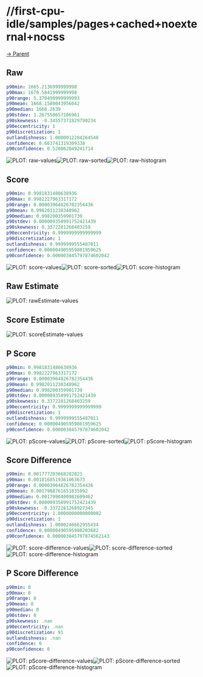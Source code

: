 
# //first-cpu-idle/samples/pages+cached+noexternal+nocss

[→ Parent](../..)


## Raw


```yaml
p90min: 1665.2136999999998
p90max: 1670.5841999999998
p90range: 5.370499999999993
p90mean: 1668.1580043956042
p90median: 1668.2639
p90stdev: 1.267550657106961
p90skewness: -0.34557371829790234
p90eccentricity: 1
p90discretization: 1
outlandishness: 1.0000012284264546
confidence: 0.663741319309338
p90confidence: 0.520862049241714

```

![PLOT: raw-values](./raw/values.svg)![PLOT: raw-sorted](./raw/sorted.svg)![PLOT: raw-histogram](./raw/histogram.svg)
## Score


```yaml
p90min: 0.9981831480638936
p90max: 0.9982227963317172
p90range: 0.00003964826782354436
p90mean: 0.9982011238348962
p90median: 0.998200359901739
p90stdev: 0.000009358991752421439
p90skewness: 0.3372281268403259
p90eccentricity: 0.9999999999999999
p90discretization: 1
outlandishness: 0.9999999555487011
confidence: 0.000004905959801959625
p90confidence: 0.000003845797874602042

```

![PLOT: score-values](./score/values.svg)![PLOT: score-sorted](./score/sorted.svg)![PLOT: score-histogram](./score/histogram.svg)
## Raw Estimate

![PLOT: rawEstimate-values](./rawEstimate/values.svg)
## Score Estimate

![PLOT: scoreEstimate-values](./scoreEstimate/values.svg)
## P Score


```yaml
p90min: 0.9981831480638936
p90max: 0.9982227963317172
p90range: 0.00003964826782354436
p90mean: 0.9982011238348962
p90median: 0.998200359901739
p90stdev: 0.000009358991752421439
p90skewness: 0.3372281268403259
p90eccentricity: 0.9999999999999999
p90discretization: 1
outlandishness: 0.9999999555487011
confidence: 0.000004905959801959625
p90confidence: 0.000003845797874602042

```

![PLOT: pScore-values](./pScore/values.svg)![PLOT: pScore-sorted](./pScore/sorted.svg)![PLOT: pScore-histogram](./pScore/histogram.svg)
## Score Difference


```yaml
p90min: 0.001777203668282823
p90max: 0.0018168519361063673
p90range: 0.00003964826782354436
p90mean: 0.0017988761651035992
p90median: 0.0017996400982609462
p90stdev: 0.000009358991752421439
p90skewness: -0.3372281268927345
p90eccentricity: 1.0000000000000002
p90discretization: 1
outlandishness: 1.0000246662955434
confidence: 0.00000490595980203682
p90confidence: 0.000003845797874562143

```

![PLOT: score-difference-values](./score-difference/values.svg)![PLOT: score-difference-sorted](./score-difference/sorted.svg)![PLOT: score-difference-histogram](./score-difference/histogram.svg)
## P Score Difference


```yaml
p90min: 0
p90max: 0
p90range: 0
p90mean: 0
p90median: 0
p90stdev: 0
p90skewness: .nan
p90eccentricity: .nan
p90discretization: 91
outlandishness: .nan
confidence: 0
p90confidence: 0

```

![PLOT: pScore-difference-values](./pScore-difference/values.svg)![PLOT: pScore-difference-sorted](./pScore-difference/sorted.svg)![PLOT: pScore-difference-histogram](./pScore-difference/histogram.svg)